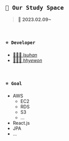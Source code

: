 ## ```📌 Our Study Space```
> 📅  **2023.02.09~**

<br />

### ```⭐ Developer```
- [👨🏻‍💻 _lsuhan_](https://github.com/lsuhan)
- [👩🏻‍💻 _hhyewon_](https://github.com/)

<br />

### ```⭐ Goal```
 - AWS
   - EC2
   - RDS
   - S3
   - ...
 - React.js
 - JPA
 - ...
